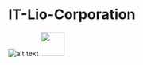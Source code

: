# IT-Lio-Corporation
![alt text](https://itliocorp.fr/images/PixelSecurit.png)
<img src="https://itliocorp.fr/images/PixelSecurit.png" width="48">
